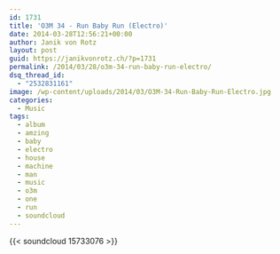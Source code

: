```yaml
---
id: 1731
title: 'O3M 34 - Run Baby Run (Electro)'
date: 2014-03-28T12:56:21+00:00
author: Janik von Rotz
layout: post
guid: https://janikvonrotz.ch/?p=1731
permalink: /2014/03/28/o3m-34-run-baby-run-electro/
dsq_thread_id:
  - "2532831161"
image: /wp-content/uploads/2014/03/O3M-34-Run-Baby-Run-Electro.jpg
categories:
  - Music
tags:
  - album
  - amzing
  - baby
  - electro
  - house
  - machine
  - man
  - music
  - o3m
  - one
  - run
  - soundcloud
---
```

{{< soundcloud 15733076 >}}